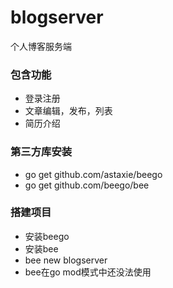 # blogserver
个人博客服务端
### 包含功能
* 登录注册
* 文章编辑，发布，列表
* 简历介绍 

### 第三方库安装
* go get github.com/astaxie/beego
* go get github.com/beego/bee

### 搭建项目
* 安装beego
* 安装bee
* bee new blogserver
* bee在go mod模式中还没法使用